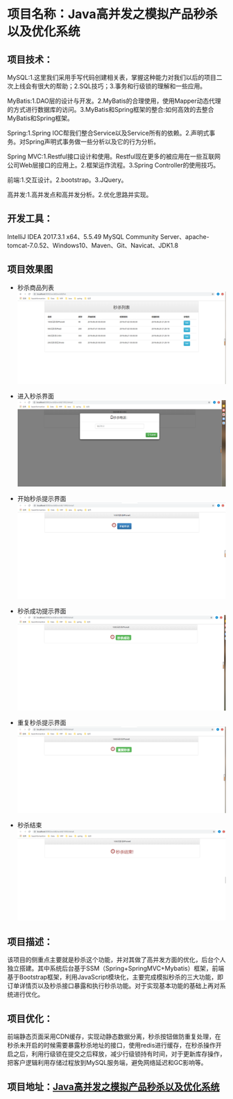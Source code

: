 #  项目名称：Java高并发之模拟产品秒杀以及优化系统 
## 项目技术：
MySQL:1.这里我们采用手写代码创建相关表，掌握这种能力对我们以后的项目二次上线会有很大的帮助；2.SQL技巧；3.事务和行级锁的理解和一些应用。

MyBatis:1.DAO层的设计与开发。2.MyBatis的合理使用，使用Mapper动态代理的方式进行数据库的访问。3.MyBatis和Spring框架的整合:如何高效的去整合MyBatis和Spring框架。

Spring:1.Spring IOC帮我们整合Service以及Service所有的依赖。2.声明式事务。对Spring声明式事务做一些分析以及它的行为分析。

Spring MVC:1.Restful接口设计和使用。Restful现在更多的被应用在一些互联网公司Web层接口的应用上。2.框架运作流程。3.Spring Controller的使用技巧。

前端:1.交互设计。2.bootstrap。3.JQuery。

高并发:1.高并发点和高并发分析。2.优化思路并实现。
## 开发工具： 
IntelliJ IDEA 2017.3.1 x64、5.5.49 MySQL Community Server、apache-tomcat-7.0.52、Windows10、Maven、Git、Navicat、JDK1.8

## 项目效果图
* 秒杀商品列表
![图片名称](https://github.com/MarsLK/seckill/blob/master/images/%E7%A7%92%E6%9D%80%E5%95%86%E5%93%81%E5%88%97%E8%A1%A8.png)

* 进入秒杀界面
![图片名称](https://github.com/MarsLK/seckill/blob/master/images/%E8%BF%9B%E5%85%A5%E7%A7%92%E6%9D%80%E7%95%8C%E9%9D%A2.png)

* 开始秒杀提示界面
![图片名称](https://github.com/MarsLK/seckill/blob/master/images/%E5%BC%80%E5%A7%8B%E7%A7%92%E6%9D%80%E6%8F%90%E7%A4%BA%E7%95%8C%E9%9D%A2.png)

* 秒杀成功提示界面
![图片名称](https://github.com/MarsLK/seckill/blob/master/images/%E7%A7%92%E6%9D%80%E7%A7%92%E6%9D%80%E6%88%90%E5%8A%9F%E6%8F%90%E7%A4%BA%E7%95%8C%E9%9D%A2.png)

* 重复秒杀提示界面
![图片名称](https://github.com/MarsLK/seckill/blob/master/images/%E9%87%8D%E5%A4%8D%E7%A7%92%E6%9D%80%E6%8F%90%E7%A4%BA%E7%95%8C%E9%9D%A2.png)

* 秒杀结束
![图片名称](https://github.com/MarsLK/seckill/blob/master/images/%E7%A7%92%E6%9D%80%E7%BB%93%E6%9D%9F.png)


## 项目描述： 
该项目的侧重点主要就是秒杀这个功能，并对其做了高并发方面的优化，后台个人独立搭建。其中系统后台基于SSM（Spring+SpringMVC+Mybatis）框架，前端基于Bootstrap框架，利用JavaScript模块化，主要完成模拟秒杀的三大功能，即订单详情页以及秒杀接口暴露和执行秒杀功能。对于实现基本功能的基础上再对系统进行优化。

## 项目优化： 
前端静态页面采用CDN缓存，实现动静态数据分离，秒杀按钮做防重复处理，在秒杀未开启的时候需要暴露秒杀地址的接口，使用redis进行缓存，在秒杀操作开启之后，利用行级锁在提交之后释放，减少行级锁持有时间，对于更新库存操作，把客户逻辑利用存储过程放到MySQL服务端，避免网络延迟和GC影响等。
## 项目地址：[Java高并发之模拟产品秒杀以及优化系统 ](https://github.com/MarsLK/seckill)    

